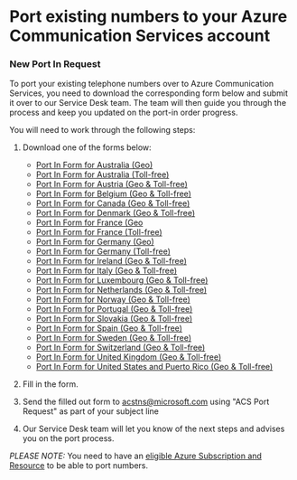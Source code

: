 # Port existing numbers to your Azure Communication Services account

### New Port In Request
To port your existing telephone numbers over to Azure Communication Services, you need to download the corresponding form below and submit it over to our Service Desk team. The team will then guide you through the process and keep you updated on the port-in order progress.

You will need to work through the following steps:
1) Download one of the forms below:
	- [Port In Form for Australia (Geo)](./Forms/LOA-AU-GEO-EN.pdf)
	- [Port In Form for Australia (Toll-free)](./Forms/LOA-AU-TF-EN.docx)
	- [Port In Form for Austria (Geo & Toll-free)](./Forms/LOA-AT-ALL-EN.pdf)
	- [Port In Form for Belgium (Geo & Toll-free)](./Forms/LOA-BE-ALL-EN.pdf)
	- [Port In Form for Canada (Geo & Toll-free)](./Forms/ACS-Port-In-Form-Geographic-and-Toll-Free-(Canada).docx)
	- [Port In Form for Denmark (Geo & Toll-free)](./Forms/LOA-DK-ALL-EN.pdf)
	- [Port In Form for France (Geo](./Forms/LOA-FR-GEO-FR.pdf)
	- [Port In Form for France (Toll-free)](./Forms/LOA-FR-TF-FR.pdf)
	- [Port In Form for Germany (Geo)](./Forms/LOA-DE-GEO-DE.pdf)
	- [Port In Form for Germany (Toll-free)](./Forms/LOA-DE-TF-DE.pdf)
	- [Port In Form for Ireland (Geo & Toll-free)](./Forms/ACS-Port-In-Form-Geographic-and-Toll-Free-(Ireland).pdf)
	- [Port In Form for Italy (Geo & Toll-free)](./Forms/ACS-Port-In-Form-Geographic-and-Toll-Free-(Italy).pdf)
	- [Port In Form for Luxembourg (Geo & Toll-free)](./Forms/LOA-LU-ALL-EN.pdf)
	- [Port In Form for Netherlands (Geo & Toll-free)](./Forms/LOA-NL-ALL-EN.pdf)
	- [Port In Form for Norway (Geo & Toll-free)](./Forms/LOA-NO-ALL-EN.pdf)
	- [Port In Form for Portugal (Geo & Toll-free)](./Forms/LOA-PT-ALL-PT.pdf)
	- [Port In Form for Slovakia (Geo & Toll-free)](./Forms/LOA-SK-ALL-EN.pdf)
	- [Port In Form for Spain (Geo & Toll-free)](./Forms/LOA-ES-ALL-ES.pdf)
	- [Port In Form for Sweden (Geo & Toll-free)](./Forms/ACS-Port-In-Form-Geographic-and-Toll-Free-(Sweden).pdf)
	- [Port In Form for Switzerland (Geo & Toll-free)](./Forms/LOA-CH-ALL-DE.pdf)
	- [Port In Form for United Kingdom (Geo & Toll-free)](./Forms/ACS-Port-In-Form-Geographic-and-Toll-Free-(United-Kingdom).pdf)
	- [Port In Form for United States and Puerto Rico (Geo & Toll-free)](./Forms/ACS-Port-In-Form-Geographic-and-Toll-Free-(United-States-and-Puerto-Rico).docx)

    
3) Fill in the form. 
4) Send the filled out form to acstns@microsoft.com using "ACS Port Request" as part of your subject line
5) Our Service Desk team will let you know of the next steps and advises you on the port process.

*PLEASE NOTE:* You need to have an [eligible Azure Subscription and Resource](https://docs.microsoft.com/azure/communication-services/concepts/telephony-sms/plan-solution#azure-subscriptions-eligibility) to be able to port numbers.
